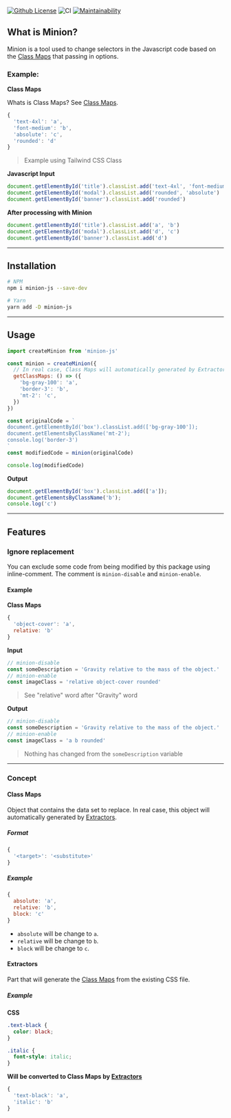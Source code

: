 [![Github License](https://badgen.net/github/license/lamualfa/minion?color=purple&label=license)](https://github.com/lamualfa/minion/blob/master/LICENSE)
![CI](https://github.com/lamualfa/minion/workflows/CI/badge.svg)
[![Maintainability](https://api.codeclimate.com/v1/badges/f84e28be0bd9914bbe44/maintainability)](https://codeclimate.com/github/lamualfa/minion/maintainability)

## What is Minion?

Minion is a tool used to change selectors in the Javascript code based on the [Class Maps](#class-maps) that passing in options.

### Example:

**Class Maps**

Whats is Class Maps? See [Class Maps](#class-maps).

```js
{
  'text-4xl': 'a',
  'font-medium': 'b',
  'absolute': 'c',
  'rounded': 'd'
}
```
> Example using Tailwind CSS Class

**Javascript Input**

```js
document.getElementById('title').classList.add('text-4xl', 'font-medium')
document.getElementById('modal').classList.add('rounded', 'absolute')
document.getElementById('banner').classList.add('rounded')
```

**After processing with Minion**
```js
document.getElementById('title').classList.add('a', 'b')
document.getElementById('modal').classList.add('d', 'c')
document.getElementById('banner').classList.add('d')
```

<hr>

## Installation

```bash
# NPM
npm i minion-js --save-dev

# Yarn
yarn add -D minion-js
```

<hr>

## Usage

```js
import createMinion from 'minion-js'

const minion = createMinion({
  // In real case, Class Maps will automatically generated by Extractors.
  getClassMaps: () => ({
    'bg-gray-100': 'a',
    'border-3': 'b',
    'mt-2': 'c',
  })
})

const originalCode = `
document.getElementById('box').classList.add(['bg-gray-100']);
document.getElementsByClassName('mt-2');
console.log('border-3')
`
const modifiedCode = minion(originalCode)

console.log(modifiedCode)
```

**Output**

```js
document.getElementById('box').classList.add(['a']);
document.getElementsByClassName('b');
console.log('c')
```

<hr>

## Features

### Ignore replacement

You can exclude some code from being modified by this package using inline-comment. The comment is `minion-disable` and `minion-enable`.

#### Example

**Class Maps**
```js
{
  'object-cover': 'a',
  relative: 'b'
}
```

**Input**
```js
// minion-disable
const someDescription = 'Gravity relative to the mass of the object.'
// minion-enable
const imageClass = 'relative object-cover rounded'
```
> See "relative" word after "Gravity" word

**Output**
```js
// minion-disable
const someDescription = 'Gravity relative to the mass of the object.'
// minion-enable
const imageClass = 'a b rounded'
```
> Nothing has changed from the `someDescription` variable

<hr>

### Concept

#### Class Maps

Object that contains the data set to replace. In real case, this object will automatically generated by [Extractors](#extractors).

##### Format
```js
{
  '<target>': '<substitute>'
}
```

##### Example

```js
{
  absolute: 'a',
  relative: 'b',
  block: 'c'
}
```

- `absolute` will be change to `a`.
- `relative` will be change to `b`.
- `block` will be change to `c`.


#### Extractors

Part that will generate the [Class Maps](#class-maps) from the existing CSS file.

##### Example

**CSS**

```css
.text-black {
  color: black;
}

.italic {
  font-style: italic;
}
```

**Will be converted to Class Maps by [Extractors](#extractors)**

```js
{
  'text-black': 'a',
  'italic': 'b'
}
```